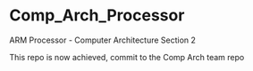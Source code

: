 # Comp_Arch_Processor
ARM Processor - Computer Architecture Section 2


This repo is now achieved, commit to the Comp Arch team repo
